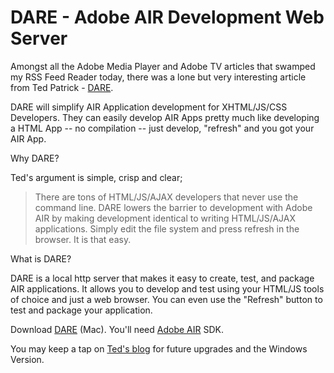 # DARE - Adobe AIR Development Web Server

Amongst all the Adobe Media Player and Adobe TV articles that swamped my RSS Feed Reader today, there was a lone but very interesting article from Ted Patrick - <a href="http://www.onflex.org/DARE/">DARE</a>.

DARE will simplify AIR Application development for XHTML/JS/CSS Developers. They can easily develop AIR Apps pretty much like developing a HTML App -- no compilation -- just develop, "refresh" and you got your AIR App.

Why DARE?

Ted's argument is simple, crisp and clear;

> There are tons of HTML/JS/AJAX developers that never use the command line. DARE lowers the barrier to development with Adobe AIR by making development identical to writing HTML/JS/AJAX applications. Simply edit the file system and press refresh in the browser. It is that easy.

What is DARE?

DARE is a local http server that makes it easy to create, test, and package AIR applications. It allows you to develop and test using your HTML/JS tools of choice and just a web browser. You can even use the "Refresh" button to test and package your application.

Download <a href="http://www.onflex.org/DARE/">DARE</a> (Mac).
You'll need <a href="http://www.adobe.com/go/air/">Adobe AIR</a> SDK.

You may keep a tap on <a href="http://www.onflex.org/ted/">Ted's blog</a> for future upgrades and the Windows Version.
